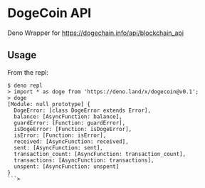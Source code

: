 # DogeCoin API

Deno Wrapper for https://dogechain.info/api/blockchain_api

## Usage

From the repl:

```
$ deno repl
> import * as doge from 'https://deno.land/x/dogecoin@v0.1';
> doge
[Module: null prototype] {
  DogeError: [class DogeError extends Error],
  balance: [AsyncFunction: balance],
  guardError: [Function: guardError],
  isDogeError: [Function: isDogeError],
  isError: [Function: isError],
  received: [AsyncFunction: received],
  sent: [AsyncFunction: sent],
  transaction_count: [AsyncFunction: transaction_count],
  transactions: [AsyncFunction: transactions],
  unspent: [AsyncFunction: unspent]
}
```>


